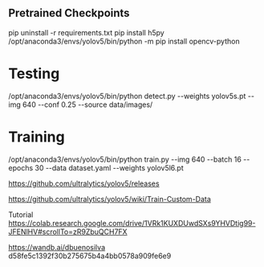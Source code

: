 
## Pretrained Checkpoints

pip uninstall -r requirements.txt
pip install h5py
/opt/anaconda3/envs/yolov5/bin/python -m pip install opencv-python



# Testing
/opt/anaconda3/envs/yolov5/bin/python detect.py --weights yolov5s.pt --img 640 --conf 0.25 --source data/images/


# Training
/opt/anaconda3/envs/yolov5/bin/python train.py --img 640 --batch 16 --epochs 30 --data dataset.yaml --weights yolov5l6.pt

https://github.com/ultralytics/yolov5/releases

https://github.com/ultralytics/yolov5/wiki/Train-Custom-Data


Tutorial
https://colab.research.google.com/drive/1VRk1KUXDUwdSXs9YHVDtig99-JFENlHV#scrollTo=zR9ZbuQCH7FX


https://wandb.ai/dbuenosilva
d58fe5c1392f30b275675b4a4bb0578a909fe6e9
